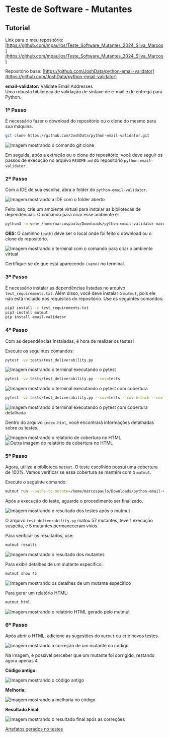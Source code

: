# Teste de Software - Mutantes

## Tutorial

Link para o meu repositório: [https://github.com/mpaullos/Teste_Software_Mutantes_2024_Silva_Marcos](https://github.com/mpaullos/Teste_Software_Mutantes_2024_Silva_Marcos)

Repositório base: [https://github.com/JoshData/python-email-validator](https://github.com/JoshData/python-email-validator)

**email-validator:** Validate Email Addresses  
Uma robusta biblioteca de validação de sintaxe de e-mail e de entrega para Python.

### 1º Passo 

É necessário fazer o download do repositório ou o clone do mesmo para sua máquina.

```bash
git clone https://github.com/JoshData/python-email-validator.git
```

<img src="https://raw.githubusercontent.com/mpaullos/Teste_Software_Mutantes_2024_Silva_Marcos/main/artefatos/images/1.png" alt="Imagem mostrando o comando git clone" />

Em seguida, após a extração ou o clone do repositório, você deve seguir os passos de execução no arquivo `README.md` do repositório `python-email-validator`.

### 2º Passo 

Com a IDE de sua escolha, abra o folder do `python-email-validator`.

<img src="https://raw.githubusercontent.com/mpaullos/Teste_Software_Mutantes_2024_Silva_Marcos/main/artefatos/images/2.png" alt="Imagem mostrando a IDE com o folder aberto" />

Feito isso, crie um ambiente virtual para instalar as bibliotecas de dependências. O comando para criar esse ambiente é:

```bash
python3 -m venv /home/marcospaulo/Downloads/python-email-validator-main/venv
```

**OBS:** O caminho (`path`) deve ser o local onde foi feito o download ou o clone do repositório.

<img src="https://raw.githubusercontent.com/mpaullos/Teste_Software_Mutantes_2024_Silva_Marcos/main/artefatos/images/3.png" alt="Imagem mostrando o terminal com o comando para criar o ambiente virtual" />

Certifique-se de que está aparecendo `(venv)` no terminal.

### 3º Passo

É necessário instalar as dependências listadas no arquivo `test_requirements.txt`. Além disso, você deve instalar o `mutmut`, pois ele não está incluído nos requisitos do repositório. Use os seguintes comandos:

```bash
pip3 install -r test_requirements.txt
pip3 install mutmut
pip install email-validator
```

### 4º Passo

Com as dependências instaladas, é hora de realizar os testes!

Execute os seguintes comandos:

```bash
pytest -vv tests/test_deliverability.py
```

<img src="https://raw.githubusercontent.com/mpaullos/Teste_Software_Mutantes_2024_Silva_Marcos/main/artefatos/images/4.png" alt="Imagem mostrando o terminal executando o pytest" />

```bash
pytest -vv tests/test_deliverability.py --cov=tests
```

<img src="https://raw.githubusercontent.com/mpaullos/Teste_Software_Mutantes_2024_Silva_Marcos/main/artefatos/images/5.png" alt="Imagem mostrando o terminal executando o pytest com cobertura" />

```bash
pytest -vv tests/test_deliverability.py --cov=tests --cov-branch --cov-report html
```

<img src="https://raw.githubusercontent.com/mpaullos/Teste_Software_Mutantes_2024_Silva_Marcos/main/artefatos/images/6.png" alt="Imagem mostrando o terminal executando o pytest com cobertura detalhada" />

Dentro do arquivo `index.html`, você encontrará informações detalhadas sobre os testes.

<img src="https://raw.githubusercontent.com/mpaullos/Teste_Software_Mutantes_2024_Silva_Marcos/main/artefatos/images/7.png" alt="Imagem mostrando o relatório de cobertura no HTML" />
<img src="https://raw.githubusercontent.com/mpaullos/Teste_Software_Mutantes_2024_Silva_Marcos/main/artefatos/images/8.png" alt="Outra imagem do relatório de cobertura no HTML" />

### 5º Passo

Agora, utilize a biblioteca `mutmut`. O teste escolhido possui uma cobertura de 100%. Vamos verificar se essa cobertura se mantém com o `mutmut`.

Execute o seguinte comando:

```bash
mutmut run --paths-to-mutate=/home/marcospaulo/Downloads/python-email-validator-main/tests/test_deliverability.py
```

Após a execução do teste, aguarde o procedimento ser finalizado.

<img src="https://raw.githubusercontent.com/mpaullos/Teste_Software_Mutantes_2024_Silva_Marcos/main/artefatos/images/9.png" alt="Imagem mostrando o resultado dos testes após o mutmut" />

O arquivo `test_deliverability.py` matou 57 mutantes, teve 1 execução suspeita, e 5 mutantes permaneceram vivos.

Para verificar os resultados, use:

```bash
mutmut results
```

<img src="https://raw.githubusercontent.com/mpaullos/Teste_Software_Mutantes_2024_Silva_Marcos/main/artefatos/images/10.png" alt="Imagem mostrando o resultado dos mutantes" />

Para exibir detalhes de um mutante específico:

```bash
mutmut show 45
```

<img src="https://raw.githubusercontent.com/mpaullos/Teste_Software_Mutantes_2024_Silva_Marcos/main/artefatos/images/11.png" alt="Imagem mostrando os detalhes de um mutante específico" />

Para gerar um relatório HTML:

```bash
mutmut html
```

<img src="https://raw.githubusercontent.com/mpaullos/Teste_Software_Mutantes_2024_Silva_Marcos/main/artefatos/images/12.png" alt="Imagem mostrando o relatório HTML gerado pelo mutmut" />

### 6º Passo

Após abrir o HTML, adicione as sugestões do `mutmut` ou crie novos testes.

<img src="https://raw.githubusercontent.com/mpaullos/Teste_Software_Mutantes_2024_Silva_Marcos/main/artefatos/images/13.png" alt="Imagem mostrando a correção de um mutante no código" />

Na imagem, é possível perceber que um mutante foi corrigido, restando agora apenas 4.

**Código antigo:**

<img src="https://raw.githubusercontent.com/mpaullos/Teste_Software_Mutantes_2024_Silva_Marcos/main/artefatos/images/14.png" alt="Imagem mostrando o código antigo" />

**Melhoria:**

<img src="https://raw.githubusercontent.com/mpaullos/Teste_Software_Mutantes_2024_Silva_Marcos/main/artefatos/images/15.png" alt="Imagem mostrando a melhoria no código" />

**Resultado Final:**

<img src="https://raw.githubusercontent.com/mpaullos/Teste_Software_Mutantes_2024_Silva_Marcos/main/artefatos/images/16.png" alt="Imagem mostrando o resultado final após as correções" />

[Artefatos gerados no testes](https://github.com/mpaullos/Teste_Software_Mutantes_2024_Silva_Marcos/tree/main/artefatos)
